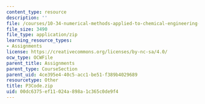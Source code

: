 ```yaml
---
content_type: resource
description: ''
file: /courses/10-34-numerical-methods-applied-to-chemical-engineering-fall-2015/00dc6375ef11024a898a1c365c0de9f4_P3Code.zip
file_size: 3490
file_type: application/zip
learning_resource_types:
- Assignments
license: https://creativecommons.org/licenses/by-nc-sa/4.0/
ocw_type: OCWFile
parent_title: Assignments
parent_type: CourseSection
parent_uid: 4ce395e4-40c5-acc1-be51-f389b4029689
resourcetype: Other
title: P3Code.zip
uid: 00dc6375-ef11-024a-898a-1c365c0de9f4
---
```


